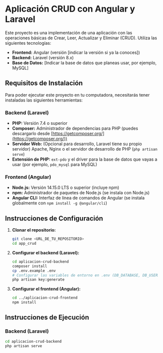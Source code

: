 # Aplicación CRUD con Angular y Laravel

Este proyecto es una implementación de una aplicación con las operaciones básicas de Crear, Leer, Actualizar y Eliminar (CRUD). Utiliza las siguientes tecnologías:

- **Frontend:** Angular (versión [indicar la versión si ya la conoces])
- **Backend:** Laravel (versión 8.x)
- **Base de Datos:** [Indicar la base de datos que planeas usar, por ejemplo, MySQL]

## Requisitos de Instalación

Para poder ejecutar este proyecto en tu computadora, necesitarás tener instaladas las siguientes herramientas:

### Backend (Laravel)

- **PHP:** Versión 7.4 o superior
- **Composer:** Administrador de dependencias para PHP (puedes descargarlo desde [https://getcomposer.org/](https://getcomposer.org/))
- **Servidor Web:** (Opcional para desarrollo, Laravel tiene su propio servidor) Apache, Nginx o el servidor de desarrollo de PHP (`php artisan serve`)
- **Extensión de PHP:** `ext-pdo` y el driver para la base de datos que vayas a usar (por ejemplo, `pdo_mysql` para MySQL)

### Frontend (Angular)

- **Node.js:** Versión 14.15.0 LTS o superior (incluye npm)
- **npm:** Administrador de paquetes de Node.js (se instala con Node.js)
- **Angular CLI:** Interfaz de línea de comandos de Angular (se instala globalmente con `npm install -g @angular/cli`)

## Instrucciones de Configuración

1.  **Clonar el repositorio:**
    ```bash
    git clone <URL_DE_TU_REPOSITORIO>
    cd app_crud
    ```

2.  **Configurar el backend (Laravel):**
    ```bash
    cd aplicacion-crud-backend
    composer install
    cp .env.example .env
    # Configurar las variables de entorno en .env (DB_DATABASE, DB_USERNAME, DB_PASSWORD, etc.)
    php artisan key:generate
    ```

3.  **Configurar el frontend (Angular):**
    ```bash
    cd ../aplicacion-crud-frontend
    npm install
    ```

## Instrucciones de Ejecución

### Backend (Laravel)

```bash
cd aplicacion-crud-backend
php artisan serve